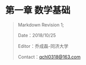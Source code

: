 # 第一章 数学基础

> Markdown Revision 1; 
>
> Date：2018/10/25 
>
> Editor：乔成磊-同济大学 
>
> Contact：qchl0318@163.com  